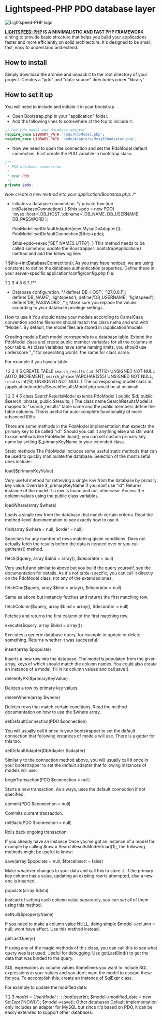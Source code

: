 Lightspeed-PHP PDO database layer
=================================

![Lightspeed-PHP logo](http://lightspeed-php.com/images/logo.png "Lightspeed-PHP")

**[LIGHTSPEED-PHP](http://lightspeed-php.com) IS A MINIMALISTIC AND FAST PHP FRAMEWORK** aiming to provide basic structure that helps you build your applications faster and more efficiently on solid architecture. It's designed to be small, fast, easy to understand and extend.


How to install
--------------
Simply download the archive and unpack it to the root directory of your project. Creates a "pdo" and "data-source" directories under "library".


How to set it up
----------------
You will need to include and initiate it in your bootstrap.

* Open Bootstrap.php in your "application" folder.
* Add the following lines to somewhere at the top to include it:

```php
// Get pdo model and database adapter
require_once LIBRARY_PATH.'/pdo/PdoModel.php';
require_once LIBRARY_PATH.'/pdo/Adapters/MysqlDbAdapter.php';
```

* Now we need to open the connection and set the PdoModel default connection. First create the PDO variable in bootstrap class:
```php
/**
 * PDO database connection.
 * 
 * @var PDO
 */
private $pdo;
```
*Now create a new method into your application/Bootstrap.php:
/**
 * Initiates a database connection.
 */
private function initDatabaseConnection() {
    $this->pdo = new PDO(
        'mysql:host='.DB_HOST.';dbname='.DB_NAME, DB_USERNAME, DB_PASSWORD
    );
 
    PdoModel::setDefaultAdapter(new MysqlDbAdapter());
    PdoModel::setDefaultConnection($this->pdo);
 
    $this->pdo->exec('SET NAMES UTF8');
}
This method needs to be called somehow, update the Boostrapper::bootstrapApplication() method and add the following line:

1
$this->initDatabaseConnection();
As you may have noticed, we are using constants to define the database authentication properties. Define these in your server-specific application/config/config.php file:

1
2
3
4
5
6
7
/**
 * Database configuration.
 */
define('DB_HOST', '127.0.0.1');
define('DB_NAME', 'lightspeed');
define('DB_USERNAME', 'lightspeed');
define('DB_PASSWORD', '');
Make sure you replace the values according to your database privilege settings.

How to use it
You should name your models according to CamelCase convention and the filename should match the class name and end with "Model". By default, the model files are stored in /application/models.

Creating models
Each model corresponds to a database table. Extend the PdoModel class and create public member variables for all the columns in your table. As class variables have some naming limits, you should use underscore "_" for seperating words, the same for class name.

For example if you have a table:

1
2
3
4
5
CREATE TABLE `search_results` (
  `id` INT(10) UNSIGNED NOT NULL AUTO_INCREMENT,
  `search_phrase` VARCHAR(255) UNSIGNED NOT NULL,
  `results` int(10) UNSIGNED NOT NULL
)
The corresponding model class in /application/models/SearchResultsModel.php would be at minimal:

1
2
3
4
5
class SearchResultsModel extends PdoModel {
    public $id;
    public $search_phrase;
    public $results;
}
The class name SearchResultsModel is mapped to "search_results" table name and the public members define the table columns. This is useful for auto-complete functionality of more advanced IDEs.

There are some methods in the PdoModel implementation that expects the primary key to be called "id". Should you call it anything else and still want to use methods like PdoModel::load(), you can set custom primary key name by setting $_primaryKeyName in your extended class.

Static methods
The PdoModel includes some useful static methods that can be used to quickly manipulate the database. Selection of the most useful ones include:

load($primaryKeyValue)

Very useful method for retrieving a single row from the database by primary key value. Override $_primaryKeyName if you dont use "id". Returns instance of the model if a row is found and null otherwise. Access the column values using the public class variables.

loadWhere(array $where)

Loads a single row from the database that match certain criteria. Read the method-level documentation to see exactly how to use it.

find(array $where = null, $order = null)

Searches for any number of rows matching given conditions. Does not actually fetch the results before the data is iterated over or you call getItems() method.

fetch($query, array $bind = array(), $decorator = null)

Very useful and similar to above but you build the query yourself, see the documentation for details. As it's not table-specific, you can call it directly on the PdoModel class, not any of the extended ones.

fetchOne($query, array $bind = array(), $decorator = null)

Same as above but instancly fetches and returns the first matching row.

fetchColumn($query, array $bind = array(), $decorator = null)

Fetches and returns the first column of the first matching row.

execute($query, array $bind = array())

Executes a generic database query, for example to update or delete something. Returns whether it was successful.

insert(array $populate)

Inserts a new row into the database. The model is populated from the given array, keys of which should match the column names. You could also create an instance of a model, fill in its column values and call save().

deleteByPK($primaryKeyValue)

Deletes a row by primary key values.

deleteWhere(array $where)

Deletes rows that match certain conditions. Read the method documentation on how to use the $where array.

setDefaultConnection(PDO $connection)

You will usually call it once in your bootstrapper to set the default connection that following instances of models will use. There is a getter for this too.

setDefaultAdapter(DbAdapter $adapter)

Similarly to the connection method above, you will usually call it once in your bootstrapper to set the default adapter that following instances of models will use.

beginTransaction(PDO $connection = null)

Starts a new transaction. As always, uses the default connection if not specified.

commit(PDO $connection = null)

Commits current transaction.

rollBack(PDO $connection = null)

Rolls back ongoing transaction.

If you already have an instance
Once you've got an instance of a model for example by calling $row = SearchResultsModel::load(1);, the following methods might be useful to know:

save(array $populate = null, $forceInsert = false)

Make whatever changes to your data and call this to store it. If the primary key column has a value, updating an existing row is attempted, else a new one is inserted.

populate(array $data)

Instead of setting each column value separately, you can set all of them using this method.

setNull($propertyName)

If you need to make a column value NULL, doing simple $model->column = null; wont have effect. Use this method instead.

getLastQuery()

If using any of the magic methods of this class, you can call this to see what query was last used. Useful for debugging. Use getLastBind() to get the data that was binded to the query.

SQL expressions as column values
Sometimes you want to include SQL expressions in your values and you don't want the model to escape these for you. To accomplish this, create an instance of SqlExpr class.

For example to update the modified date:

1
2
3
$model = UserModel::load($userId);
$model->modified_date = new SqlExpr('NOW()');
$model->save();
Other databases
Default implementation only includes an adapter for MySQL but since it's based on PDO, it can be easily extended to support other databases.